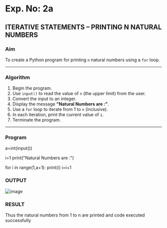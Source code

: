 # Exp. No: 2a  
## ITERATIVE STATEMENTS – PRINTING N NATURAL NUMBERS

###  Aim
To create a Python program for printing `n` natural numbers using a `for` loop.

---

###  Algorithm

1. Begin the program.
2. Use `input()` to read the value of `n` (the upper limit) from the user.
3. Convert the input to an integer.
4. Display the message **"Natural Numbers are :"**.
5. Use a `for` loop to iterate from 1 to `n` (inclusive).
6. In each iteration, print the current value of `i`.
7. Terminate the program.

---

###  Program

a=int(input())

i=1
print("Natural Numbers are :")

for i in range(1,a+1):
    print(i)
    i=i+1


### OUTPUT
![image](https://github.com/user-attachments/assets/c81ca9ee-7c9e-47ef-a5ec-64a0c3d7790c)




### RESULT

Thus the natural numbers from 1 to n are printed and code executed successfully


